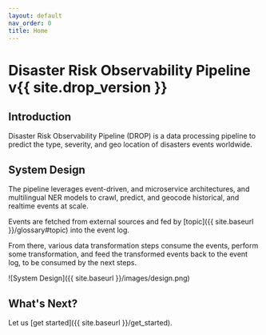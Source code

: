 ```yaml
---
layout: default
nav_order: 0
title: Home
---
```


# Disaster Risk Observability Pipeline v{{ site.drop_version }}

## Introduction

Disaster Risk Observability Pipeline (DROP) is a data processing pipeline to 
predict the type, severity, and geo location of disasters events worldwide.

## System Design

The pipeline leverages event-driven, and microservice architectures, and 
multilingual NER models to crawl, predict, and geocode historical, and
realtime events at scale.

Events are fetched from external sources and fed by
[topic]({{ site.baseurl }}/glossary#topic) into the event log.

From there, various data transformation steps consume the events, perform some
transformation, and feed the transformed events back to the event log,
to be consumed by the next steps.

![System Design]({{ site.baseurl }}/images/design.png)

## What's Next?

Let us [get started]({{ site.baseurl }}/get_started).
